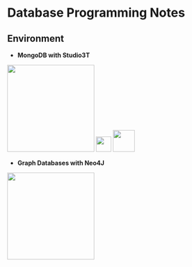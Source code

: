 # Database Programming Notes

## Environment
 - **MongoDB with Studio3T** 

<img src="https://upload.wikimedia.org/wikipedia/commons/thumb/9/93/MongoDB_Logo.svg/2560px-MongoDB_Logo.svg.png"  width="200"/> <img src="https://cdn.pixabay.com/photo/2014/04/02/10/55/plus-304947_1280.png"  width="35"/> <img src="https://studio3t.com/wp-content/uploads/2020/06/cropped-favicon-512x512-1.png"  width="50"/>

- **Graph Databases with Neo4J**

<img src="https://www.bloorresearch.com/wp-content/uploads/2012/12/neo4j-x.png"  width="200"/>
